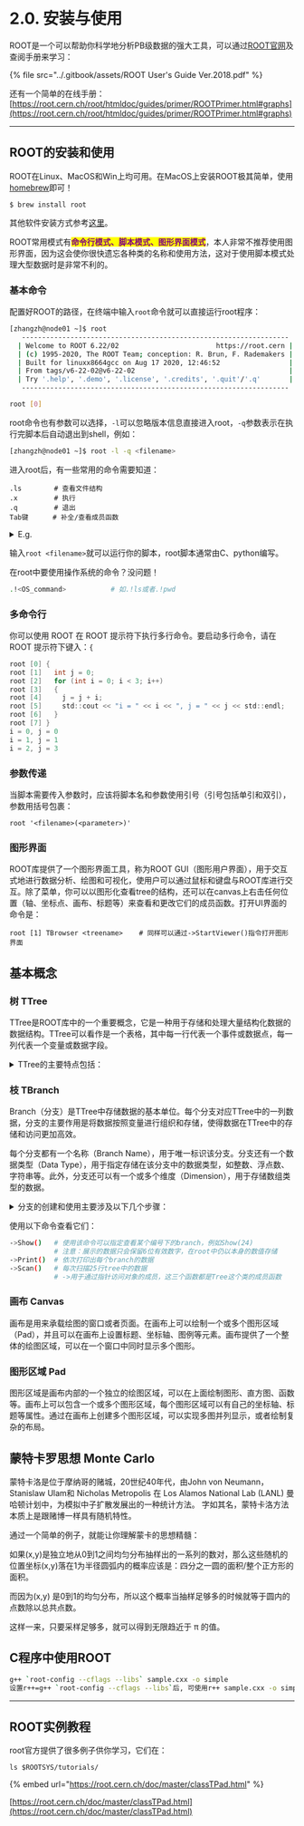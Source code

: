 # 2.0. 安装与使用

ROOT是一个可以帮助你科学地分析PB级数据的强大工具，可以通过[ROOT官网](https://root.cern.ch)及查阅手册来学习：​

{% file src="../.gitbook/assets/ROOT User's Guide Ver.2018.pdf" %}

还有一个简单的在线手册：[https://root.cern.ch/root/htmldoc/guides/primer/ROOTPrimer.html#graphs](https://root.cern.ch/root/htmldoc/guides/primer/ROOTPrimer.html#graphs)

***

## ROOT的安装和使用

ROOT在Linux、MacOS和Win上均可用。在MacOS上安装ROOT极其简单，使用[homebrew](../0.-linux-commands/3.-mac-terminal.md#shi-yong-homebrew-an-zhuang-mac-ruan-jian)即可！

```
$ brew install root
```

其他软件安装方式参考[这里](https://root.cern/install/#macos-package-managers)。

ROOT常用模式有<mark style="color:purple;">**命令行模式、脚本模式、图形界面模式**</mark>，本人非常不推荐使用图形界面，因为这会使你很快遗忘各种类的名称和使用方法，这对于使用脚本模式处理大型数据时是非常不利的。

### 基本命令

配置好ROOT的路径，在终端中输入`root`命令就可以直接运行root程序：

```sh
[zhangzh@node01 ~]$ root
   ------------------------------------------------------------------
  | Welcome to ROOT 6.22/02                        https://root.cern |
  | (c) 1995-2020, The ROOT Team; conception: R. Brun, F. Rademakers |
  | Built for linuxx8664gcc on Aug 17 2020, 12:46:52                 |
  | From tags/v6-22-02@v6-22-02                                      |
  | Try '.help', '.demo', '.license', '.credits', '.quit'/'.q'       |
   ------------------------------------------------------------------

root [0] 
```

root命令也有参数可以选择，`-l`可以忽略版本信息直接进入root，`-q`参数表示在执行完脚本后自动退出到shell，例如：

```bash
[zhangzh@node01 ~]$ root -l -q <filename>
```

进入root后，有一些常用的命令需要知道：

```shell
.ls        # 查看文件结构
.x         # 执行
.q         # 退出
Tab键      # 补全/查看成员函数
```

<details>

<summary>E.g.</summary>

<pre><code>[zhangzh@node01 cernstaff]$ rl cernstaff.root 
root [0] 
Attaching file cernstaff.root as _file0...
(TFile *) 0x265e9c0
root [1] .ls
TFile**		cernstaff.root	
 TFile*		cernstaff.root	
  KEY: TTree	T;1	CERN 1988 staff data    // perform Tree or Branch name
root [2] T->Scan()
************************************************************************************************************
*    Row   * Category. * Flag.Flag *   Age.Age * Service.S * Children. * Grade.Gra * Step.Step * Hrweek.Hr *
************************************************************************************************************
*        0 *       202 *        15 *        58 *        28 *         0 *        10 *        13 *        40 *
*        1 *       530 *        15 *        63 *        33 *         0 *         9 *        13 *        40 *
*        2 *       316 *        15 *        56 *        31 *         2 *         9 *        13 *        40 *
*        3 *       361 *        15 *        61 *        35 *         0 *         9 *         7 *        40 *
*        4 *       302 *        15 *        52 *        24 *         2 *         9 *         8 *        40 *
*        5 *       303 *        15 *        60 *        33 *         0 *         7 *        13 *        40 *
*        6 *       302 *        15 *        53 *        25 *         1 *         9 *         9 *        40 *
*        7 *       361 *        15 *        60 *        32 *         1 *         8 *         5 *        40 *
*        8 *       340 *        15 *        51 *        28 *         0 *         8 *        13 *        40 *
*        9 *       361 *        15 *        56 *        32 *         1 *         7 *        13 *        40 *
*       10 *       361 *        15 *        51 *        29 *         0 *         7 *        13 *        40 *
*       11 *       303 *        15 *        54 *        31 *         2 *         8 *        13 *        40 *
*       12 *       302 *        15 *        54 *        29 *         0 *         7 *        13 *        40 *
*       13 *       300 *        15 *        46 *        25 *         0 *         8 *         6 *        40 *
*       14 *       361 *        15 *        54 *        26 *         1 *         7 *        13 *        40 *
*       15 *       361 *        15 *        57 *        29 *         0 *         7 *        13 *        40 *
*       16 *       316 *        11 *        55 *        28 *         0 *         8 *        11 *        40 *
*       17 *       303 *        15 *        55 *        26 *         1 *         7 *        13 *        40 *
*       18 *       361 *        15 *        57 *        29 *         1 *         7 *         8 *        40 *
*       19 *       361 *        15 *        51 *        28 *         2 *         7 *        13 *        40 *
*       20 *       419 *        13 *        54 *        29 *         0 *         5 *        13 *        40 *
*       21 *       202 *        15 *        57 *        26 *         1 *        12 *        13 *        40 *
*       22 *       304 *        15 *        63 *        29 *         1 *        10 *        13 *        40 *
*       23 *       204 *        15 *        56 *        27 *         0 *        11 *         9 *        40 *
*       24 *       204 *        15 *        49 *        27 *         0 *         9 *         9 *        40 *
Type &#x3C;CR> to continue or q to quit ==> q
************************************************************************************************************
(long long) 25
<strong>root [3] T->Show(24)
</strong>======> EVENT:24
 Category        = 204
 Flag            = 15
 Age             = 49
 Service         = 27
 Children        = 0
 Grade           = 9
 Step            = 9
 Hrweek          = 40
 Cost            = 0
 Division        = 
 Nation          = 
 root [4] T->Print()
******************************************************************************
*Tree    :T         : CERN 1988 staff data                                   *
*Entries :     3354 : Total =          175563 bytes  File  Size =      47246 *
*        :          : Tree compression factor =   3.69                       *
******************************************************************************
*Br    0 :Category  : Category/I                                             *
*Entries :     3354 : Total  Size=      13989 bytes  File Size  =       4919 *
*Baskets :        1 : Basket Size=      32000 bytes  Compression=   2.74     *
*............................................................................*
*Br    1 :Flag      : Flag/i                                                 *
*Entries :     3354 : Total  Size=      13969 bytes  File Size  =       2165 *
*Baskets :        1 : Basket Size=      32000 bytes  Compression=   6.23     *
*............................................................................*
*Br    2 :Age       : Age/I                                                  *
*Entries :     3354 : Total  Size=      13964 bytes  File Size  =       3489 *
*Baskets :        1 : Basket Size=      32000 bytes  Compression=   3.86     *
*............................................................................*
*Br    3 :Service   : Service/I                                              *
*Entries :     3354 : Total  Size=      13984 bytes  File Size  =       2214 *
*Baskets :        1 : Basket Size=      32000 bytes  Compression=   6.09     *
*............................................................................*
*Br    4 :Children  : Children/I                                             *
*Entries :     3354 : Total  Size=      13989 bytes  File Size  =       2110 *
*Baskets :        1 : Basket Size=      32000 bytes  Compression=   6.39     *
*............................................................................*
*Br    5 :Grade     : Grade/I                                                *
*Entries :     3354 : Total  Size=      13974 bytes  File Size  =       2676 *
*Baskets :        1 : Basket Size=      32000 bytes  Compression=   5.04     *
*............................................................................*
*Br    6 :Step      : Step/I                                                 *
*Entries :     3354 : Total  Size=      13969 bytes  File Size  =       2889 *
*Baskets :        1 : Basket Size=      32000 bytes  Compression=   4.67     *
*............................................................................*
*Br    7 :Hrweek    : Hrweek/I                                               *
*Entries :     3354 : Total  Size=      13979 bytes  File Size  =        642 *
*Baskets :        1 : Basket Size=      32000 bytes  Compression=  21.01     *
*............................................................................*
*Br    8 :Cost      : Cost/I                                                 *
*Entries :     3354 : Total  Size=      13965 bytes  File Size  =       6939 *
*Baskets :        1 : Basket Size=      32000 bytes  Compression=   1.94     *
*............................................................................*
*Br    9 :Division  : Division/C                                             *
*Entries :     3354 : Total  Size=      25238 bytes  File Size  =      10048 *
*Baskets :        2 : Basket Size=      32000 bytes  Compression=   2.46     *
*............................................................................*
*Br   10 :Nation    : Nation/C                                               *
*Entries :     3354 : Total  Size=      24123 bytes  File Size  =       7928 *
*Baskets :        2 : Basket Size=      32000 bytes  Compression=   2.98     *
*............................................................................*

</code></pre>

</details>

输入`root <filename>`就可以运行你的脚本，root脚本通常由C、python编写。

在root中要使用操作系统的命令？没问题！

```bash
.!<OS_command>           # 如.!ls或者.!pwd
```

### 多命令行

你可以使用 ROOT 在 ROOT 提示符下执行多行命令。要启动多行命令，请在 ROOT 提示符下键入：`{`

```c
root [0] {
root [1]   int j = 0;
root [2]   for (int i = 0; i < 3; i++)
root [3]   {
root [4]     j = j + i;
root [5]     std::cout << "i = " << i << ", j = " << j << std::endl;
root [6]   }
root [7] }
i = 0, j = 0
i = 1, j = 1
i = 2, j = 3
```

### 参数传递

当脚本需要传入参数时，应该将脚本名和参数使用引号（引号包括单引和双引），参数用括号包裹：

```
root '<filename>(<parameter>)'
```

### 图形界面

ROOT库提供了一个图形界面工具，称为ROOT GUI（图形用户界面），用于交互式地进行数据分析、绘图和可视化，使用户可以通过鼠标和键盘与ROOT库进行交互。除了菜单，你可以以图形化查看tree的结构，还可以在canvas上右击任何位置（轴、坐标点、画布、标题等）来查看和更改它们的成员函数。打开UI界面的命令是：

```shell
root [1] TBrowser <treename>    # 同样可以通过->StartViewer()指令打开图形界面 
```

## 基本概念

### 树 TTree

TTree是ROOT库中的一个重要概念，它是一种用于存储和处理大量结构化数据的数据结构。TTree可以看作是一个表格，其中每一行代表一个事件或数据点，每一列代表一个变量或数据字段。

<details>

<summary>TTree的主要特点包括：</summary>



1. 高效的存储：TTree以一种高度压缩的方式存储数据，可以有效地处理大量的数据。它使用分支（Branch）的概念，将数据按照变量进行组织和存储。
2. 灵活的数据结构：TTree可以存储各种类型的数据，包括整数、浮点数、字符串、数组等。您可以根据需要定义和使用不同类型的数据字段。
3. 高效的读写操作：TTree支持高效的读写操作，您可以将数据写入TTree或从TTree中读取数据。它还支持随机访问数据，可以根据事件编号或索引快速访问特定的数据点。
4. 支持分析和筛选：TTree提供了一些方法和工具，用于对存储的数据进行分析和筛选。您可以使用条件语句、循环和其他操作来处理和筛选数据。
5. 多线程支持：TTree可以在多线程环境下使用，可以并行读取和处理数据，提高数据处理的效率。

它是ROOT库中数据分析和可视化的基础，可以与其他ROOT库中的功能和工具相结合，进行数据分析、绘图和模拟等操作。

</details>

### 枝 TBranch

Branch（分支）是TTree中存储数据的基本单位。每个分支对应TTree中的一列数据，分支的主要作用是将数据按照变量进行组织和存储，使得数据在TTree中的存储和访问更加高效。

每个分支都有一个名称（Branch Name），用于唯一标识该分支。分支还有一个数据类型（Data Type），用于指定存储在该分支中的数据类型，如整数、浮点数、字符串等。此外，分支还可以有一个或多个维度（Dimension），用于存储数组类型的数据。

<details>

<summary>分支的创建和使用主要涉及以下几个步骤：</summary>



1. 创建分支：使用TTree的`Branch()`方法可以创建一个新的分支，并指定分支的名称、数据类型和维度等信息。例如，可以创建一个名为"energy"的分支，存储浮点数类型的能量数据。
2. 填充数据：通过调用分支的`Fill()`方法，可以将数据填充到分支中。每次调用`Fill()`方法，都会将当前的变量值添加到分支中，并进入下一个事件或数据点。
3. 读取数据：可以使用TTree的`SetBranchAddress()`方法来设置分支的地址，以便在读取数据时将数据存储到指定的变量中。通过调用TTree的`GetEntry()`方法，可以读取TTree中的下一个事件或数据点，并将数据填充到指定的变量中。

通过使用分支，可以将大量的结构化数据存储在TTree中，并以高效的方式进行读写和访问。分支的概念使得数据的存储和处理更加灵活和高效，适用于大型数据集的存储和分析。

</details>

使用以下命令查看它们：

```bash
->Show()   # 使用该命令可以指定查看某个编号下的branch，例如Show(24)
           # 注意：展示的数据只会保留6位有效数字，在root中仍以本身的数值存储
->Print()  # 依次打印出每个branch的数据
->Scan()   # 每次扫描25行tree中的数据
           # ->用于通过指针访问对象的成员，这三个函数都是Tree这个类的成员函数
```

### 画布 Canvas

画布是用来承载绘图的窗口或者页面。在画布上可以绘制一个或多个图形区域（Pad），并且可以在画布上设置标题、坐标轴、图例等元素。画布提供了一个整体的绘图区域，可以在一个窗口中同时显示多个图形。

### 图形区域 Pad

图形区域是画布内部的一个独立的绘图区域，可以在上面绘制图形、直方图、函数等。画布上可以包含一个或多个图形区域，每个图形区域可以有自己的坐标轴、标题等属性。通过在画布上创建多个图形区域，可以实现多图并列显示，或者绘制复杂的布局。



## 蒙特卡罗思想 Monte Carlo

蒙特卡洛是位于摩纳哥的赌城，20世纪40年代，由John von Neumann，Stanislaw Ulam和 Nicholas Metropolis 在 Los Alamos National Lab (LANL) 曼哈顿计划中，为模拟中子扩散发展出的一种统计方法。 字如其名，蒙特卡洛方法本质上是跟赌博一样具有随机特性。

通过一个简单的例子，就能让你理解蒙卡的思想精髓：

如果(x,y)是独立地从0到1之间均匀分布抽样出的一系列的数对，那么这些随机的位置坐标(x,y)落在1为半径圆弧内的概率应该是：四分之一圆的面积/整个正方形的面积。

而因为(x,y) 是0到1的均匀分布，所以这个概率当抽样足够多的时候就等于圆内的点数除以总共点数。

这样一来，只要采样足够多，就可以得到无限趋近于 π 的值。



## C程序中使用ROOT

```bash
g++ `root-config --cflags --libs` sample.cxx -o simple
设置r++=g++ `root-config --cflags --libs`后, 可使用r++ sample.cxx -o simple
```



***

## ROOT实例教程

root官方提供了很多例子供你学习，它们在：

```
ls $ROOTSYS/tutorials/
```







{% embed url="https://root.cern.ch/doc/master/classTPad.html" %}



[https://root.cern.ch/doc/master/classTPad.html](https://root.cern.ch/doc/master/classTPad.html)



